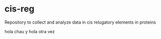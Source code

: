 # cis-reg

Repository to collect and analyze data in cis relugatory elements in proteins


hola chau y hola otra vez
